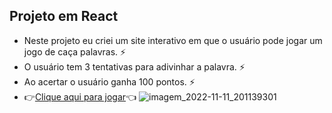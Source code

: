 ## Projeto em React

- Neste projeto eu criei um site interativo em que o usuário pode jogar um jogo de caça palavras. :zap:
- O usuário tem 3 tentativas para adivinhar a palavra. :zap:
- Ao acertar o usuário ganha 100 pontos. :zap:
- :point_right:[Clique aqui para jogar](https://jocimarrodrigues.github.io/Projeto-Caca-Palavras/):point_left:
![imagem_2022-11-11_201139301](https://user-images.githubusercontent.com/116130103/201442810-dc51d323-e644-4098-9931-130f44d3f7a8.png)